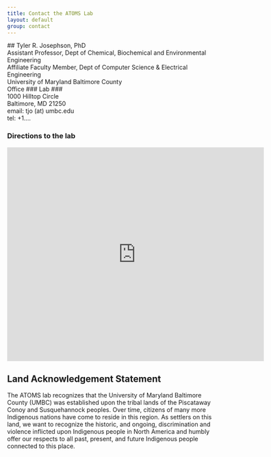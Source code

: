 ```yaml
---
title: Contact the ATOMS Lab
layout: default
group: contact
---
```


<div>
## Tyler R. Josephson, PhD <br>
Assistant Professor, Dept of Chemical, Biochemical and Environmental Engineering <br>
Affiliate Faculty Member, Dept of Computer Science & Electrical Engineering <br>
University of Maryland Baltimore County <br>
Office ### Lab ### <br>
1000 Hilltop Circle <br>
Baltimore, MD 21250 <br>
email: tjo (at) umbc.edu  <br>
tel: +1....<br>

</div>

### Directions to the lab

<div class="mapouter"><div class="gmap_canvas"><iframe width="600" height="500" id="gmap_canvas" src="https://maps.google.com/maps?q=engineering%20building%20umbc&t=&z=13&ie=UTF8&iwloc=&output=embed" frameborder="0" scrolling="no" marginheight="0" marginwidth="0"></iframe><a href="https://soap2day-to.com">soap2day</a><br><style>.mapouter{position:relative;text-align:right;height:500px;width:600px;}</style><a href="https://www.embedgooglemap.net">embed map google</a><style>.gmap_canvas {overflow:hidden;background:none!important;height:500px;width:600px;}</style></div>

</div>

## Land Acknowledgement Statement

The ATOMS lab recognizes that the University of Maryland Baltimore County (UMBC) was established upon the tribal lands of the Piscataway Conoy and Susquehannock peoples. Over time, citizens of many more Indigenous nations have come to reside in this region. As settlers on this land, we want to recognize the historic, and ongoing, discrimination and violence inflicted upon Indigenous people in North America and humbly offer our respects to all past, present, and future Indigenous people connected to this place.


